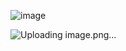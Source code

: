 ![image](https://github.com/liubovkyry/DAX/assets/118057504/bbde2c50-acc0-4d3d-897a-50d96a86f068)



![Uploading image.png…]()


